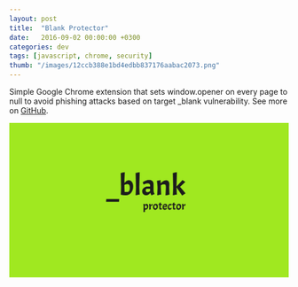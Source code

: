 ```yaml
---
layout: post
title:  "Blank Protector"
date:   2016-09-02 00:00:00 +0300
categories: dev
tags: [javascript, chrome, security]
thumb: "/images/12ccb388e1bd4edbb837176aabac2073.png"
---
```


Simple Google Chrome extension that sets window.opener on every page to null to avoid phishing attacks based on target _blank vulnerability. See more on [GitHub][github-repository].

<img src="/images/12ccb388e1bd4edbb837176aabac2073.png">

[github-repository]: https://github.com/sfi0zy/blank-protector
